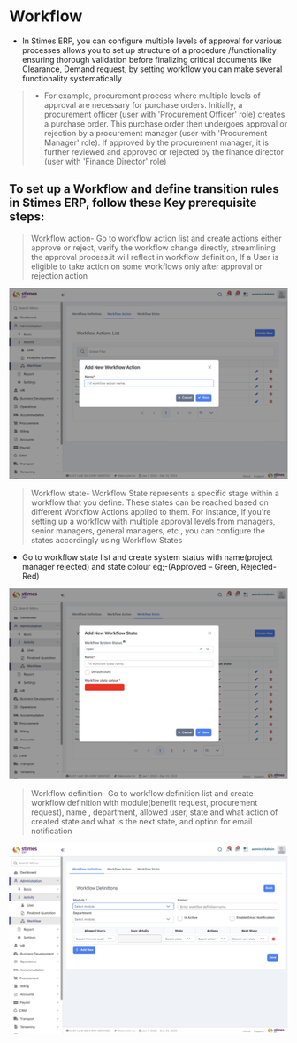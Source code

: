 # Workflow
- In Stimes ERP, you can configure multiple levels of approval for various processes allows you to set up structure of a procedure /functionality ensuring thorough validation before finalizing critical documents like Clearance, Demand request, by setting workflow you can make several functionality systematically 
>- For example, procurement process where multiple levels of approval are necessary for purchase orders. Initially, a procurement officer (user with 'Procurement Officer' role) creates a purchase order. This purchase order then undergoes approval or rejection by a procurement manager (user with 'Procurement Manager' role). If approved by the procurement manager, it is further reviewed and approved or rejected by the finance director (user with 'Finance Director' role)


## To set up a Workflow and define transition rules in Stimes ERP, follow these Key prerequisite steps:

> 	Workflow action- Go to workflow action list and create actions either approve or reject, verify the workflow change directly, streamlining the approval process.it will reflect in workflow definition, If a User is eligible to take action on some workflows only after approval or rejection action 

![alt text](<../../images/workflow_action .png>)

> 	Workflow state- Workflow State represents a specific stage within a workflow that you define. These states can be reached based on different Workflow Actions applied to them. For instance, if you're setting up a workflow with multiple approval levels from managers, senior managers, general managers, etc., you can configure the states accordingly using Workflow States 
- 	Go to workflow state list and create system status with name(project manager rejected) and state colour
eg;-(Approved – Green, Rejected-Red) 

![alt text](<../../images/ workflow_state .png>)
 
>	Workflow definition- Go to workflow definition list and create workflow definition with module(benefit request, procurement request), name , department, allowed user, state and what action of created state and what is the next state, and option for email notification 

![alt text](../../images/workflow_definition.png)
